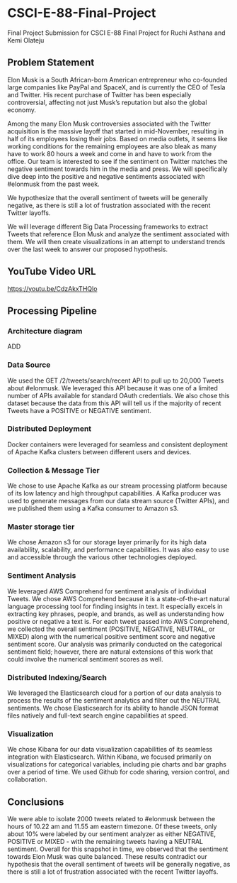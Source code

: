 # CSCI-E-88-Final-Project
Final Project Submission for CSCI E-88 Final Project for Ruchi Asthana and  Kemi Olateju


## Problem Statement
Elon Musk is a South African-born American entrepreneur who co-founded large companies like PayPal and SpaceX, and is currently the CEO of Tesla and Twitter. His recent purchase of Twitter has been especially controversial, affecting not just Musk’s reputation but also the global economy.

Among the many Elon Musk controversies associated with the Twitter acquisition is the massive layoff that started in mid-November, resulting in half of its employees losing their jobs. 
Based on media outlets, it seems like working conditions for the remaining employees are also bleak as many have to work 80 hours a week and come in and have to work from the office. Our team is interested to see if the sentiment on Twitter matches the negative sentiment towards him in the media and press. We will specifically dive deep into the positive and negative sentiments associated with #elonmusk from the past week. 

We hypothesize that the overall sentiment of tweets will be generally negative, as there is still a lot of frustration associated with the recent Twitter layoffs. 

We will leverage different Big Data Processing frameworks to extract Tweets that reference Elon Musk and analyze the sentiment associated with them. We will then create visualizations in an attempt to understand trends over the last week to answer our proposed hypothesis. 

## YouTube Video URL

https://youtu.be/CdzAkxTHQlo  

## Processing Pipeline 

### Architecture diagram 

ADD

### Data Source 
We used the GET /2/tweets/search/recent API to pull up to 20,000 Tweets about #elonmusk. We leveraged this API because it was one of a limited number of APIs available for standard OAuth credentials. We also chose this dataset because the data from this API will tell us if the majority of recent Tweets have a POSITIVE or NEGATIVE sentiment. 

### Distributed Deployment

Docker containers were leveraged for seamless and consistent deployment of Apache Kafka clusters between different users and devices. 

### Collection & Message Tier

We chose to use Apache Kafka as our stream processing platform because of its low latency and high throughput capabilities. A Kafka producer was used to generate messages from our data stream source (Twitter APIs), and we published them using a Kafka consumer to Amazon s3. 

### Master storage tier

We chose Amazon s3 for our storage layer primarily for its high data availability, scalability, and performance capabilities. It was also easy to use and accessible through the various other technologies deployed.

### Sentiment Analysis

We leveraged AWS Comprehend for sentiment analysis of individual Tweets. We chose AWS Comprehend because it is a state-of-the-art natural language processing tool for finding insights in text. It especially excels in extracting key phrases, people, and brands, as well as understanding how positive or negative a text is. For each tweet passed into AWS Comprehend, we collected the overall sentiment (POSITIVE, NEGATIVE, NEUTRAL, or MIXED) along with the numerical positive sentiment score and negative sentiment score. Our analysis was primarily conducted on the categorical sentiment field; however, there are natural extensions of this work that could involve the numerical sentiment scores as well. 

### Distributed Indexing/Search

We leveraged the Elasticsearch cloud for a portion of our data analysis to process the results of the sentiment analytics and filter out the NEUTRAL sentiments. We chose Elasticsearch for its ability to handle JSON format files natively and full-text search engine capabilities at speed.   

### Visualization

We chose Kibana for our data visualization capabilities of its seamless integration with Elasticsearch. Within Kibana, we focused primarily on visualizations for categorical variables, including pie charts and bar graphs over a period of time.
We used Github for code sharing, version control, and collaboration.

## Conclusions

We were able to isolate 2000 tweets related to #elonmusk between the hours of 10.22 am and 11.55 am eastern timezone. Of these tweets, only about 10% were labeled by our sentiment analyzer as either NEGATIVE, POSITIVE or MIXED - with the remaining tweets having a NEUTRAL sentiment. Overall for this snapshot in time, we observed that the sentiment towards Elon Musk was quite balanced. These results contradict our hypothesis that the overall sentiment of tweets will be generally negative, as there is still a lot of frustration associated with the recent Twitter layoffs. 		